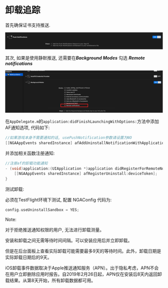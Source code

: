 # 卸载追踪​

首先确保证书支持推送.

![Xnip2019-08-12_15-17-39](../../.gitbook/assets/Xnip2019-08-12_15-17-39.png)



其次, 如果是使用静默推送, 还需要在***Background Modes*** 勾选  ***Remote notifications***

![Xnip2019-08-12_15-15-55](../../.gitbook/assets/Xnip2019-08-12_15-15-55.png)





在`AppDelegate.m`的`application:didFinishLaunchingWithOptions:`方法中添加AF通知选项, 代码如下:

```objectivec
//如果游戏本身不需要通知的话, usePushNotification参数请设置为NO
[[NGAAppEvents sharedInstance] afAddUninstallNotificationWithApplication:application withOptions:launchOptions usePushNotification:YES];
```

并添加相关函数注册通知:

```objectivec
//注册af的卸载功能通知
- (void)application:(UIApplication *)application didRegisterForRemoteNotificationsWithDeviceToken:(NSData *)deviceToken {
    [[NGAAppEvents sharedInstance] afRegisterUninstall:deviceToken];
}
```



测试卸载:

必须在TestFlight环境下测试, 配置 NGAConfig 代码为:

```objectivec
config.useUninstallSandbox = YES;
```





Note:

对于拒绝推送通知权限的用户, 无法进行卸载测量。

安装和卸载之间无需等待时间间隔。可以安装应用后并立即卸载。

但是在后台面板上查看实际卸载可能需要最多9天的等待时间。此外，卸载日期是实际卸载日期后的9天。

iOS卸载事件数据取决于Apple推送通知服务（APN）。出于隐私考虑，APN不会在用户立即删除应用时报告。自2019年2月26日起，APN仅在安装后8天内返回卸载结果。从第8天开始，所有卸载数据都可用。